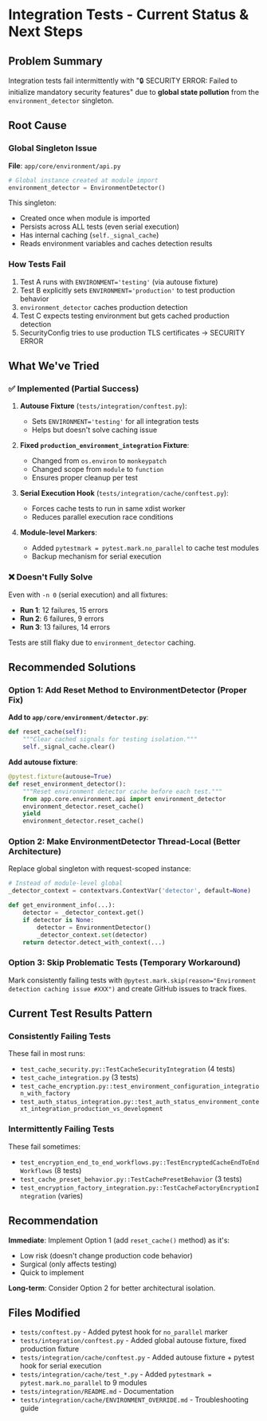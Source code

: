 # Integration Tests - Current Status & Next Steps

## Problem Summary

Integration tests fail intermittently with "🔒 SECURITY ERROR: Failed to initialize mandatory security features" due to **global state pollution** from the `environment_detector` singleton.

## Root Cause

### Global Singleton Issue

**File**: `app/core/environment/api.py`
```python
# Global instance created at module import
environment_detector = EnvironmentDetector()
```

This singleton:
- Created once when module is imported
- Persists across ALL tests (even serial execution)
- Has internal caching (`self._signal_cache`)
- Reads environment variables and caches detection results

### How Tests Fail

1. Test A runs with `ENVIRONMENT='testing'` (via autouse fixture)
2. Test B explicitly sets `ENVIRONMENT='production'` to test production behavior
3. `environment_detector` caches production detection
4. Test C expects testing environment but gets cached production detection
5. SecurityConfig tries to use production TLS certificates → SECURITY ERROR

## What We've Tried

### ✅ Implemented (Partial Success)

1. **Autouse Fixture** (`tests/integration/conftest.py`):
   - Sets `ENVIRONMENT='testing'` for all integration tests
   - Helps but doesn't solve caching issue

2. **Fixed `production_environment_integration` Fixture**:
   - Changed from `os.environ` to `monkeypatch`
   - Changed scope from `module` to `function`
   - Ensures proper cleanup per test

3. **Serial Execution Hook** (`tests/integration/cache/conftest.py`):
   - Forces cache tests to run in same xdist worker
   - Reduces parallel execution race conditions

4. **Module-level Markers**:
   - Added `pytestmark = pytest.mark.no_parallel` to cache test modules
   - Backup mechanism for serial execution

### ❌ Doesn't Fully Solve

Even with `-n 0` (serial execution) and all fixtures:
- **Run 1**: 12 failures, 15 errors
- **Run 2**: 6 failures, 9 errors
- **Run 3**: 13 failures, 14 errors

Tests are still flaky due to `environment_detector` caching.

## Recommended Solutions

### Option 1: Add Reset Method to EnvironmentDetector (Proper Fix)

**Add to `app/core/environment/detector.py`**:
```python
def reset_cache(self):
    """Clear cached signals for testing isolation."""
    self._signal_cache.clear()
```

**Add autouse fixture**:
```python
@pytest.fixture(autouse=True)
def reset_environment_detector():
    """Reset environment detector cache before each test."""
    from app.core.environment.api import environment_detector
    environment_detector.reset_cache()
    yield
    environment_detector.reset_cache()
```

### Option 2: Make EnvironmentDetector Thread-Local (Better Architecture)

Replace global singleton with request-scoped instance:
```python
# Instead of module-level global
_detector_context = contextvars.ContextVar('detector', default=None)

def get_environment_info(...):
    detector = _detector_context.get()
    if detector is None:
        detector = EnvironmentDetector()
        _detector_context.set(detector)
    return detector.detect_with_context(...)
```

### Option 3: Skip Problematic Tests (Temporary Workaround)

Mark consistently failing tests with `@pytest.mark.skip(reason="Environment detection caching issue #XXX")` and create GitHub issues to track fixes.

## Current Test Results Pattern

### Consistently Failing Tests

These fail in most runs:
- `test_cache_security.py::TestCacheSecurityIntegration` (4 tests)
- `test_cache_integration.py` (3 tests)
- `test_cache_encryption.py::test_environment_configuration_integration_with_factory`
- `test_auth_status_integration.py::test_auth_status_environment_context_integration_production_vs_development`

### Intermittently Failing Tests

These fail sometimes:
- `test_encryption_end_to_end_workflows.py::TestEncryptedCacheEndToEndWorkflows` (8 tests)
- `test_cache_preset_behavior.py::TestCachePresetBehavior` (3 tests)
- `test_encryption_factory_integration.py::TestCacheFactoryEncryptionIntegration` (varies)

## Recommendation

**Immediate**: Implement Option 1 (add `reset_cache()` method) as it's:
- Low risk (doesn't change production code behavior)
- Surgical (only affects testing)
- Quick to implement

**Long-term**: Consider Option 2 for better architectural isolation.

## Files Modified

- `tests/conftest.py` - Added pytest hook for `no_parallel` marker
- `tests/integration/conftest.py` - Added global autouse fixture, fixed production fixture
- `tests/integration/cache/conftest.py` - Added autouse fixture + pytest hook for serial execution
- `tests/integration/cache/test_*.py` - Added `pytestmark = pytest.mark.no_parallel` to 9 modules
- `tests/integration/README.md` - Documentation
- `tests/integration/cache/ENVIRONMENT_OVERRIDE.md` - Troubleshooting guide
